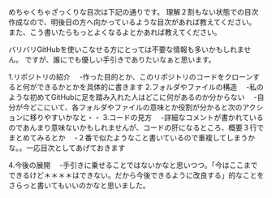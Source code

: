 めちゃくちゃざっくりな目次は下記の通りです。
理解２割もない状態での目次作成なので、明後日の方へ向かっているような目次があれば教えてください。
また、こう書いたらもっとよくなるよとかあれば教えてください。

バリバリGitHubを使いこなせる方にとっては不要な情報も多いかもしれません。
ですが、誰にでも優しい手引きでありたいなぁと思います。

1.リポジトリの紹介
　-作った目的とか、このリポジトリのコードをクローンすると何ができるかとかを具体的に書きます
2.フォルダやファイルの構造
　-私のような初めてGitHubに足を踏み入れた人はどこに何があるのか分からない
　-自分が今どこにいて、各フォルダやファイルの意味とか役割が分かると次のアクションに移りやすいかなと・・
3.コードの見方
　-詳細なコメントが書かれているのであんまり意味ないかもしれませんが、コードの肝になるところ、概要３行でまとめてみるとか
　-２番で似たようなこと書いているので重複してしまうかな。。一応目次としてあげておきます

4.今後の展開
　-手引きに乗せることではないかなと思いつつ。「今はここまでできるけど＊＊＊＊はできない。だから今後できるように改良する」的なことをさらっと書いてもいいのかなと思いました。

